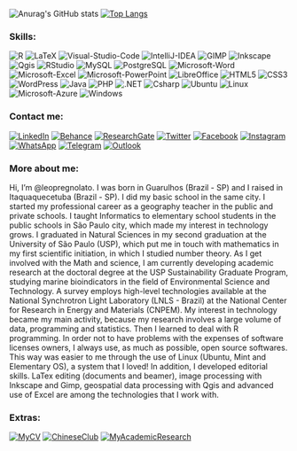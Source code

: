 ![Anurag's GitHub stats](https://github-readme-stats.vercel.app/api?username=leopregnolato&show_icons=true)
[![Top Langs](https://github-readme-stats.vercel.app/api/top-langs/?username=leopregnolato&layout=compact)](https://github.com/anuraghazra/github-readme-stats)

### Skills:

![R](https://img.shields.io/badge/-R-276DC3?logo=R&logoColor=white)
![LaTeX](https://img.shields.io/badge/-LaTeX-008080?logo=LaTeX&logoColor=white)
![Visual-Studio-Code](https://img.shields.io/badge/-Visual%20Studio%20Code-007ACC?logo=Visual-Studio-Code&logoColor=white)
![IntelliJ-IDEA](https://img.shields.io/badge/-IntelliJ%20IDEA-000000?logo=IntelliJ-IDEA&logoColor=white)
![GIMP](https://img.shields.io/badge/-GIMP-5C5543?logo=GIMP&logoColor=white)
![Inkscape](https://img.shields.io/badge/-Inkscape-000000?logo=Inkscape&logoColor=white)
![Qgis](https://img.shields.io/badge/-Qgis-589632?logo=Qgis&logoColor=white)
![RStudio](https://img.shields.io/badge/-RStudio-75AADB?logo=RStudio&logoColor=white)
![MySQL](https://img.shields.io/badge/-MySQL-4479A1?logo=MySQL&logoColor=white)
![PostgreSQL](https://img.shields.io/badge/-PostgreSQL-336791?logo=PostgreSQL&logoColor=white)
![Microsoft-Word](https://img.shields.io/badge/-Microsoft%20Word-2B579A?logo=Microsoft-Word&logoColor=white)
![Microsoft-Excel](https://img.shields.io/badge/-Microsoft%20Excel-217346?logo=Microsoft-Excel&logoColor=white)
![Microsoft-PowerPoint](https://img.shields.io/badge/-Microsoft%20PowerPoint-B7472A?logo=Microsoft-PowerPoint&logoColor=white)
![LibreOffice](https://img.shields.io/badge/-LibreOffice-18A303?logo=LibreOffice&logoColor=white)
![HTML5](https://img.shields.io/badge/-HTML5-E34F26?logo=html5&logoColor=white)
![CSS3](https://img.shields.io/badge/-CSS3-549FDE?logo=css3&logoColor=white)
![WordPress](https://img.shields.io/badge/-WordPress-21759B?logo=WordPress&logoColor=white)
![Java](https://img.shields.io/badge/-Java-007396?logo=Java&logoColor=white)
![PHP](https://img.shields.io/badge/-PHP-8892BF?logo=php&logoColor=white)
![.NET](https://img.shields.io/badge/-.NET-512BD4?logo=.NET&logoColor=white)
![Csharp](https://img.shields.io/badge/-C%20Sharp-239120?logo=C%20Sharp&logoColor=white)
![Ubuntu](https://img.shields.io/badge/-Ubuntu-E95420?logo=Ubuntu&logoColor=white)
![Linux](https://img.shields.io/badge/-Linux-16C60C?logo=linux&logoColor=white)
![Microsoft-Azure](https://img.shields.io/badge/-Microsoft%20Azure-0089D6?logo=Microsoft-Azure&logoColor=white)
![Windows](https://img.shields.io/badge/-Windows-00ADEF?logo=windows&logoColor=white)

### Contact me:

[![LinkedIn](https://img.shields.io/badge/-LinkedIn-0A66C2?logo=LinkedIn&logoColor=white&style=for-the-badge)](https://www.linkedin.com/in/leonardo-pregnolato-1048b815a/)
[![Behance](https://img.shields.io/badge/-Behance-1769FF?logo=Behance&logoColor=white&style=for-the-badge)](https://www.behance.net/leopregnolea86)
[![ResearchGate](https://img.shields.io/badge/-ResearchGate-00CCBB?logo=ResearchGate&logoColor=white&style=for-the-badge)](https://www.researchgate.net/profile/Leonardo-Pregnolato-2)
[![Twitter](https://img.shields.io/badge/-Twitter-1DA1F2?logo=Twitter&logoColor=white&style=for-the-badge)](https://twitter.com/leopregnolato)
[![Facebook](https://img.shields.io/badge/-Facebook-1877F2?logo=Facebook&logoColor=white&style=for-the-badge)](https://www.facebook.com/leonardo.pregnolato.1/)
[![Instagram](https://img.shields.io/badge/-Instagram-E4405F?logo=Instagram&logoColor=white&style=for-the-badge)](https://www.instagram.com/leopreg/)
[![WhatsApp](https://img.shields.io/badge/-WhatsApp-25D366?logo=WhatsApp&logoColor=white&style=for-the-badge)](https://api.whatsapp.com/send?phone=5511987418865)
[![Telegram](https://img.shields.io/badge/-Telegram-26A5E4?logo=Telegram&logoColor=white&style=for-the-badge)](https://t.me/leopreg)
[![Outlook](https://img.shields.io/badge/-Outlook-0078D4?logo=Microsoft-Outlook&logoColor=white&style=for-the-badge)](mailto:leopregnolato@outlook.com?Subject=First%20Contact)

### More about me:

Hi, I’m @leopregnolato. I was born in Guarulhos (Brazil - SP) and I raised in Itaquaquecetuba (Brazil - SP). I did my basic school in the same city. 
I started my professional career as a geography teacher in the public and private schools. I taught Informatics to elementary school students in the public schools
in São Paulo city, which made my interest in technology grows. I graduated in Natural Sciences in my second graduation at the University of São Paulo (USP), 
which put me in touch with mathematics in my first scientific initiation, in which I studied number theory. As I get involved with the Math and science, I am currently 
developing academic research at the doctoral degree at the USP Sustainability Graduate Program, studying marine bioindicators in the field
of Environmental Science and Technology. A survey employs high-level technologies available at the National Synchrotron Light Laboratory (LNLS - Brazil) at the 
National Center for Research in Energy and Materials (CNPEM). My interest in technology became my main activity, because my research involves a large volume 
of data, programming and statistics. Then I learned to deal with R programming. In order not to have problems with the expenses of software licenses owners, 
I always use, as much as possible, open source softwares. This way was easier to me through the use of Linux (Ubuntu, Mint and Elementary OS),
a system that I loved! In addition, I developed editorial skills. LaTex editing (documents and beamer), image processing with Inkscape and Gimp, geospatial 
data processing with Qgis and advanced use of Excel are among the technologies that I work with.

### Extras:

[![MyCV](https://img.shields.io/badge/-My%20Academic%20CV-0076D6?logo=Internet-Explorer&logoColor=white&style=flat-square)](http://lattes.cnpq.br/4810403935692246)
[![ChineseClub](https://img.shields.io/badge/-Chinese%20Club-FF0000?logo=YouTube&logoColor=white&style=flat-square)](https://www.youtube.com/watch?v=vzKdTrnqzdY&t=9s)
[![MyAcademicResearch](https://img.shields.io/badge/-My%20Academic%20Research-FF0000?logo=YouTube&logoColor=white&style=flat-square)](https://www.youtube.com/watch?v=majqNfkgjH4)



<!---
leopregnolato/leopregnolato is a ✨ special ✨ repository because its `README.md` (this file) appears on your GitHub profile.
You can click the Preview link to take a look at your changes.
--->
